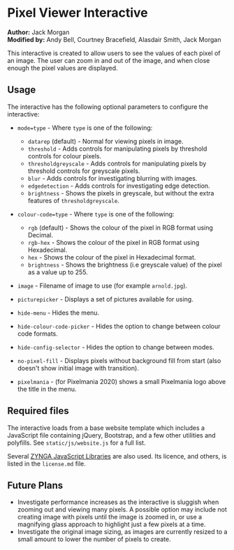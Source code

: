 # Pixel Viewer Interactive

**Author:** Jack Morgan  
**Modified by:** Andy Bell, Courtney Bracefield, Alasdair Smith, Jack Morgan

This interactive is created to allow users to see the values of each pixel of an image.
The user can zoom in and out of the image, and when close enough the pixel values are displayed.

## Usage

The interactive has the following optional parameters to configure the interactive:

- `mode=type` - Where `type` is one of the following:

  - `datarep` (default) - Normal for viewing pixels in image.
  - `threshold` - Adds controls for manipulating pixels by threshold controls for colour pixels.
  - `thresholdgreyscale` - Adds controls for manipulating pixels by threshold controls for greyscale pixels.
  - `blur` - Adds controls for investigating blurring with images.
  - `edgedetection` - Adds controls for investigating edge detection.
  - `brightness` - Shows the pixels in greyscale, but without the extra features of `thresholdgreyscale`.

- `colour-code=type` - Where `type` is one of the following:

  - `rgb` (default) - Shows the colour of the pixel in RGB format using Decimal.
  - `rgb-hex` - Shows the colour of the pixel in RGB format using Hexadecimal.
  - `hex` - Shows the colour of the pixel in Hexadecimal format.
  - `brightness` - Shows the brightness (i.e greyscale value) of the pixel as a value up to 255.

- `image` - Filename of image to use (for example `arnold.jpg`).
- `picturepicker` - Displays a set of pictures available for using.
- `hide-menu` - Hides the menu.
- `hide-colour-code-picker` - Hides the option to change between colour code formats.
- `hide-config-selector` - Hides the option to change between modes.
- `no-pixel-fill` - Displays pixels without background fill from start (also doesn't show initial image with transition).
- `pixelmania` - (for Pixelmania 2020) shows a small Pixelmania logo above the title in the menu.

## Required files

The interactive loads from a base website template which includes a JavaScript file containing jQuery, Bootstrap, and a few other utilities and polyfills.
See `static/js/website.js` for a full list.

Several [ZYNGA JavaScript Libraries](zynga.github.io/scroller/) are also used.
Its licence, and others, is listed in the `license.md` file.

## Future Plans

- Investigate performance increases as the interactive is sluggish when zooming out and viewing many pixels. A possible option may include not creating image with pixels until the image is zoomed in, or use a magnifying glass approach to highlight just a few pixels at a time.
- Investigate the original image sizing, as images are currently resized to a small amount to lower the number of pixels to create.
